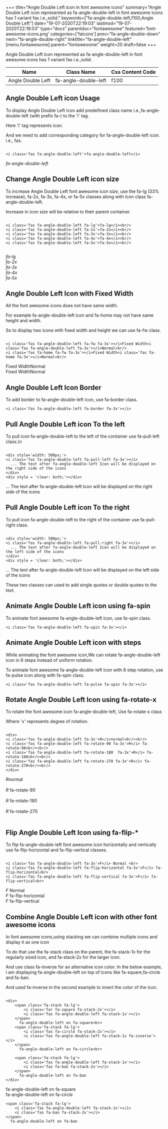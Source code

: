 +++
title="Angle Double Left icon in font awesome icons"
summary="Angle Double Left icon represented as fa-angle-double-left in font awesome icons has 1 variant fas i.e.,solid."
keywords=["fa-angle-double-left,f100,Angle Double Left"]
date="19-07-2020T22:19:03"
lastmod="19-07-2020T22:19:03"
type="docs"
parentdoc="fontawesome"
featured='font-awesome-icons.png'
categories=['faicons']
prev="fa-angle-double-down"
next="fa-angle-double-right"
linktitle="fa-angle-double-left"
[menu.fontawesome]
parent="fontawesome"
weight=20
draft=false
+++


Angle Double Left icon represented as fa-angle-double-left in font awesome icons has 1 variant fas i.e.,solid.

<div class='table-responsive'><table class='table'><thead><tr><th>Name</th><th>Class Name</th><th>Css Content Code</th></tr></thead><tbody><tr><td>Angle Double Left</td><td>fa-angle-double-left</td><td>f100</td></tr></tbody></table></div>



## Angle Double Left icon Usage

To display Angle Double Left icon add predefined class name i.e.,fa-angle-double-left (with prefix fa-) to the 'i' tag.

Here 'i' tag represents icon.

And we need to add corresponding category for fa-angle-double-left icon. i.e., fas.


```

<i class='fas fa-angle-double-left'>fa-angle-double-left</i>
```

<i class='fas fa-angle-double-left'>fa-angle-double-left</i>




## Change Angle Double Left icon size
To increase Angle Double Left font awesome icon size, use the fa-lg (33% increase), fa-2x, fa-3x, fa-4x, or fa-5x classes along with icon class fa-angle-double-left.

Increase in icon size will be relative to their parent container. 

```

<i class='fas fa-angle-double-left fa-lg'>fa-lg</i><br/>
<i class='fas fa-angle-double-left fa-2x'>fa-2x</i><br/>
<i class='fas fa-angle-double-left fa-3x'>fa-3x</i><br/>
<i class='fas fa-angle-double-left fa-4x'>fa-4x</i><br/>
<i class='fas fa-angle-double-left fa-5x'>fa-5x</i><br/>
            
```

<i class='fas fa-angle-double-left fa-lg'>fa-lg</i><br/>
<i class='fas fa-angle-double-left fa-2x'>fa-2x</i><br/>
<i class='fas fa-angle-double-left fa-3x'>fa-3x</i><br/>
<i class='fas fa-angle-double-left fa-4x'>fa-4x</i><br/>
<i class='fas fa-angle-double-left fa-5x'>fa-5x</i><br/>
            



## Angle Double Left Icon with Fixed Width 

All the font awesome icons does not have same width.

For example fa-angle-double-left icon and fa-home may not have same height and width.

So to display two icons with fixed width and height we can use fa-fw class.


```

<i class='fas fa-angle-double-left fa-fw fa-3x'></i>Fixed Width<i class='fas fa-angle-double-left fa-3x'></i>Normal<br/>
<i class='fas fa-home fa-fw fa-3x'></i>Fixed Width<i class='fas fa-home fa-3x'></i>Normal<br/>
```

<i class='fas fa-angle-double-left fa-fw fa-3x'></i>Fixed Width<i class='fas fa-angle-double-left fa-3x'></i>Normal<br/>
<i class='fas fa-home fa-fw fa-3x'></i>Fixed Width<i class='fas fa-home fa-3x'></i>Normal<br/>



## Angle Double Left Icon Border 

To add border to fa-angle-double-left icon, use fa-border class.


```
<i class='fas fa-angle-double-left fa-border fa-3x'></i>

```
<i class='fas fa-angle-double-left fa-border fa-3x'></i>





## Pull Angle Double Left icon To the left

To pull icon fa-angle-double-left to the left of the container use fa-pull-left class.\n

```

<div style='width: 500px;'>
<i class='fas fa-angle-double-left fa-pull-left fa-3x'></i>
  ... The text after fa-angle-double-left Icon will be displayed on the right side of the icons
</div>
<div style = 'clear: both;'></div>
```

<div style='width: 500px;'>
<i class='fas fa-angle-double-left fa-pull-left fa-3x'></i>
  ... The text after fa-angle-double-left Icon will be displayed on the right side of the icons
</div>
<div style = 'clear: both;'></div>




## Pull Angle Double Left icon To the right
To pull icon fa-angle-double-left to the right of the container use fa-pull-right class.

```

<div style='width: 500px;'>
<i class='fas fa-angle-double-left fa-pull-right fa-3x'></i>
  ... The text after fa-angle-double-left Icon will be displayed on the left side of the icons
</div>
<div style = 'clear: both;'></div>
```

<div style='width: 500px;'>
<i class='fas fa-angle-double-left fa-pull-right fa-3x'></i>
  ... The text after fa-angle-double-left Icon will be displayed on the left side of the icons
</div>
<div style = 'clear: both;'></div>

These two classes can used to add single quotes or double quotes to the text.


## Animate Angle Double Left icon using fa-spin
To animate font awesome fa-angle-double-left icon, use fa-spin class.

```
<i class='fas fa-angle-double-left fa-spin fa-3x'></i>
```
<i class='fas fa-angle-double-left fa-spin fa-3x'></i>




## Animate Angle Double Left icon with steps
While animating the font awesome icon,We can rotate fa-angle-double-left icon in 8 steps instead of uniform rotation.

To animate font awesome fa-angle-double-left icon with 8 step rotation, use fa-pulse icon along with fa-spin class.


```
<i class='fas fa-angle-double-left fa-pulse fa-spin fa-3x'></i>

```
<i class='fas fa-angle-double-left fa-pulse fa-spin fa-3x'></i>





## Rotate Angle Double Left Icon using fa-rotate-x
To rotate the font awesome icon fa-angle-double-left, Use fa-rotate-x class

Where 'x' represents degree of rotation.


```

<div>
<i class='fas fa-angle-double-left fa-3x'>R</i>normal<br/><br/>
<i class='fas fa-angle-double-left fa-rotate-90 fa-3x'>R</i> fa-rotate-90<br/><br/> 
<i class='fas fa-angle-double-left fa-rotate-180  fa-3x'>R</i> fa-rotate-180<br/><br/> 
<i class='fas fa-angle-double-left fa-rotate-270 fa-3x'>R</i> fa-rotate-270<br/><br/>
</div>
```

<div>
<i class='fas fa-angle-double-left fa-3x'>R</i>normal<br/><br/>
<i class='fas fa-angle-double-left fa-rotate-90 fa-3x'>R</i> fa-rotate-90<br/><br/> 
<i class='fas fa-angle-double-left fa-rotate-180  fa-3x'>R</i> fa-rotate-180<br/><br/> 
<i class='fas fa-angle-double-left fa-rotate-270 fa-3x'>R</i> fa-rotate-270<br/><br/>
</div>




## Flip Angle Double Left Icon using fa-flip-*
To flip fa-angle-double-left font awesome icon horizontally and vertically use fa-flip-horizontal and fa-flip-vertical classes. 

```

<i class='fas fa-angle-double-left fa-3x'>F</i> Normal <br>
<i class='fas fa-angle-double-left fa-flip-horizontal fa-3x'>F</i> fa-flip-horizontal<br>
<i class='fas fa-angle-double-left fa-flip-vertical fa-3x'>F</i> fa-flip-vertical<br>
```

<i class='fas fa-angle-double-left fa-3x'>F</i> Normal <br>
<i class='fas fa-angle-double-left fa-flip-horizontal fa-3x'>F</i> fa-flip-horizontal<br>
<i class='fas fa-angle-double-left fa-flip-vertical fa-3x'>F</i> fa-flip-vertical<br>




## Combine Angle Double Left icon with other font awesome icons
In font awesome icons,using stacking we can combine multiple icons and display it as one icon 

To do that use the fa-stack class on the parent, the fa-stack-1x for the regularly sized icon, and fa-stack-2x for the larger icon.

And use class fa-inverse for an alternative icon color. 
In the below example, I am displaying fa-angle-double-left on top of icons like fa-square,fa-circle and fa-ban.

And used fa-inverse in the second example to invert the color of the icon.

```

<div>
    <span class='fa-stack fa-lg'>
        <i class='far fa-square fa-stack-2x'></i>
        <i class='fas fa-angle-double-left fa-stack-1x'></i>
    </span>
      fa-angle-double-left on fa-square<br>
    <span class='fa-stack fa-lg'>
        <i class='fas fa-circle fa-stack-2x'></i>
        <i class='fas fa-angle-double-left fa-stack-1x fa-inverse'></i>
    </span>
      fa-angle-double-left on fa-circle<br>

    <span class='fa-stack fa-lg'>
        <i class='fas fa-angle-double-left fa-stack-1x'></i>
        <i class='fas fa-ban fa-stack-2x'></i>
    </span>
      fa-angle-double-left on fa-ban
</div>
```

<div>
    <span class='fa-stack fa-lg'>
        <i class='far fa-square fa-stack-2x'></i>
        <i class='fas fa-angle-double-left fa-stack-1x'></i>
    </span>
      fa-angle-double-left on fa-square<br>
    <span class='fa-stack fa-lg'>
        <i class='fas fa-circle fa-stack-2x'></i>
        <i class='fas fa-angle-double-left fa-stack-1x fa-inverse'></i>
    </span>
      fa-angle-double-left on fa-circle<br>

    <span class='fa-stack fa-lg'>
        <i class='fas fa-angle-double-left fa-stack-1x'></i>
        <i class='fas fa-ban fa-stack-2x'></i>
    </span>
      fa-angle-double-left on fa-ban
</div>






